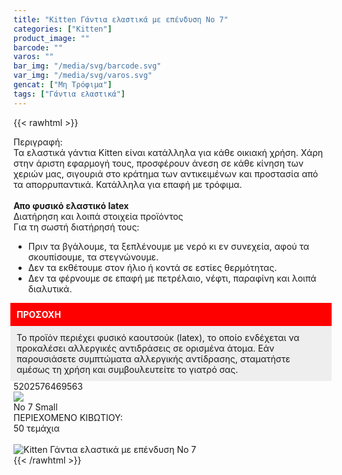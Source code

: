 ```yaml
---
title: "Kitten Γάντια ελαστικά με επένδυση Νο 7"
categories: ["Kitten"]
product_image: ""
barcode: ""
varos: ""
bar_img: "/media/svg/barcode.svg"
var_img: "/media/svg/varos.svg"
gencat: ["Μη Τρόφιμα"]
tags: ["Γάντια ελαστικά"]
---
```

{{< rawhtml >}}

<div class="sload209"><div class="product"><div id="sistatika">Περιγραφή:</div><div class="alltext">Τα ελαστικά γάντια Kitten είναι κατάλληλα για κάθε οικιακή χρήση. Χάρη στην άριστη εφαρμογή τους, προσφέρουν άνεση σε κάθε κίνηση των χεριών μας, σιγουριά στο κράτημα των αντικειμένων και προστασία από τα απορρυπαντικά. Κατάλληλα για επαφή με τρόφιμα.<br><br><b>Απο φυσικό ελαστικό latex</b></div><div id="loipa">Διατήρηση και λοιπά στοιχεία προϊόντος</div><div class="alltext">Για τη σωστή διατήρησή τους:<br><ul><li>Πριν τα βγάλουμε, τα ξεπλένουμε με νερό κι εν συνεχεία, αφού τα σκουπίσουμε, τα στεγνώνουμε.</li><li>Δεν τα εκθέτουμε στον ήλιο ή κοντά σε εστίες θερμότητας.</li><li>Δεν τα φέρνουμε σε επαφή με πετρέλαιο, νέφτι, παραφίνη και λοιπά διαλυτικά.</li></ul><div style="padding:10px;background:red;color:#fff;margin:0 -5px"><b>ΠΡΟΣΟΧΗ</b></div><div style="padding:10px;background:#eee;margin:0 -5px">Το προϊόν περιέχει φυσικό καουτσούκ (latex), το οποίο ενδέχεται να προκαλέσει αλλεργικές αντιδράσεις σε ορισμένα άτομα. Εάν παρουσιάσετε συμπτώματα αλλεργικής αντίδρασης, σταματήστε αμέσως τη χρήση και συμβουλευτείτε το γιατρό σας.</div></div><div id="barcode"><div id="barimage1"></div><span id="bartext">5202576469563</span></div><div id="varos"><div id="varosimage" style="margin:0"><img src="https://sites.google.com/site/sklplfiles/files/dim3.png"></div><span id="varostext">No 7 Small</span></div><div id="kivotio">ΠΕΡΙΕΧΟΜΕΝΟ ΚΙΒΩΤΙΟΥ:<br>50 τεμάχια</div><br><div class="pimg"><img alt="Kitten Γάντια ελαστικά με επένδυση Νο 7" title="Kitten Γάντια ελαστικά με επένδυση Νο 7" src="/media/images/kitten-gantia-elastika-me-ependysh-no-7.jpg"></div></div></div>
{{< /rawhtml >}}


